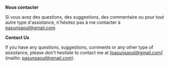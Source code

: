 **Nous contacter**

Si vous avez des questions, des suggestions, des commentaire ou pour tout autre type d'assistance, n'hésitez pas à me contacter à [pasunsaoul@gmail.com](mailto:pasunsaoul@gmail.com).


**Contact Us**

If you have any questions, suggestions, comments or any other type of assistance, please don't hesitate to contact me at [pasunsaoul@gmail.com](mailto: pasunsaoul@gmail.com).
